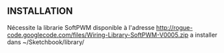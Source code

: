 INSTALLATION
---
Nécessite la librarie SoftPWM disponible à l'adresse http://rogue-code.googlecode.com/files/Wiring-Library-SoftPWM-V0005.zip a installer dans ~/Sketchbook/library/
